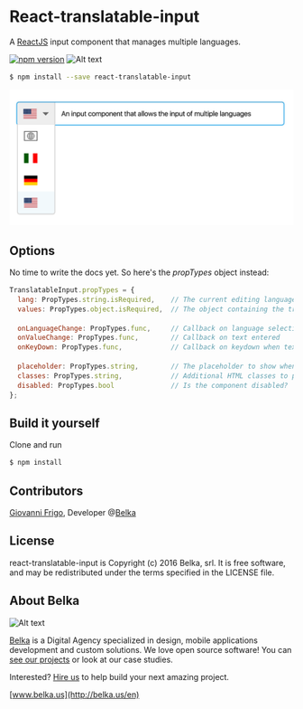 # React-translatable-input

A [ReactJS](http://facebook.github.io/react/) input component that manages multiple languages.

[![npm version](https://badge.fury.io/js/react-translatable-input.svg)](https://badge.fury.io/js/react-translatable-input)
![Alt text](https://img.shields.io/badge/license-MIT-green.svg?style=flat)

```bash
$ npm install --save react-translatable-input
```

<!-- # Demo
**[http://belkalab.github.io/react-translatable-input/](http://belkalab.github.io/react-translatable-input)** -->

![react-translatable-input screenshot](examples/screen.png)

## Options

No time to write the docs yet. So here's the _propTypes_ object instead:

```js
TranslatableInput.propTypes = {
  lang: PropTypes.string.isRequired,    // The current editing language
  values: PropTypes.object.isRequired,  // The object containing the translated strings

  onLanguageChange: PropTypes.func,     // Callback on language selection
  onValueChange: PropTypes.func,        // Callback on text entered
  onKeyDown: PropTypes.func,            // Callback on keydown when text input is focused

  placeholder: PropTypes.string,        // The placeholder to show when the input field is empty
  classes: PropTypes.string,            // Additional HTML classes to pass to the component
  disabled: PropTypes.bool              // Is the component disabled?
};
```

## Build it yourself

Clone and run

```bash
$ npm install
```

## Contributors
[Giovanni Frigo](https://github.com/giovannifrigo), Developer @[Belka](https://github.com/BelkaLab)

## License
react-translatable-input is Copyright (c) 2016 Belka, srl. It is free software, and may be redistributed under the terms specified in the LICENSE file.  

## About Belka
![Alt text](http://s2.postimg.org/rcjk3hf5x/logo_rosso.jpg)

[Belka](http://belka.us/en) is a Digital Agency specialized in design, mobile applications development and custom solutions.
We love open source software! You can [see our projects](http://belka.us/en/portfolio/) or look at our case studies.

Interested? [Hire us](http://belka.us/en/contacts/) to help build your next amazing project.

[www.belka.us](http://belka.us/en)
